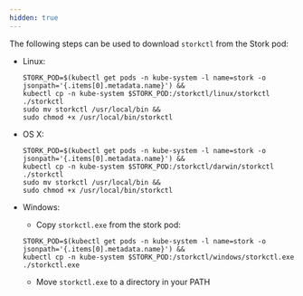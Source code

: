 ```yaml
---
hidden: true
---
```


The following steps can be used to download `storkctl` from the Stork pod:

* Linux:

    ```text
    STORK_POD=$(kubectl get pods -n kube-system -l name=stork -o jsonpath='{.items[0].metadata.name}') &&
    kubectl cp -n kube-system $STORK_POD:/storkctl/linux/storkctl ./storkctl
    sudo mv storkctl /usr/local/bin &&
    sudo chmod +x /usr/local/bin/storkctl
    ```
* OS X:

    ```text
    STORK_POD=$(kubectl get pods -n kube-system -l name=stork -o jsonpath='{.items[0].metadata.name}') &&
    kubectl cp -n kube-system $STORK_POD:/storkctl/darwin/storkctl ./storkctl
    sudo mv storkctl /usr/local/bin &&
    sudo chmod +x /usr/local/bin/storkctl
    ```

* Windows:

    * Copy `storkctl.exe` from the stork pod:
    ```text
    STORK_POD=$(kubectl get pods -n kube-system -l name=stork -o jsonpath='{.items[0].metadata.name}') &&
    kubectl cp -n kube-system $STORK_POD:/storkctl/windows/storkctl.exe ./storkctl.exe
    ```
    * Move `storkctl.exe` to a directory in your PATH
